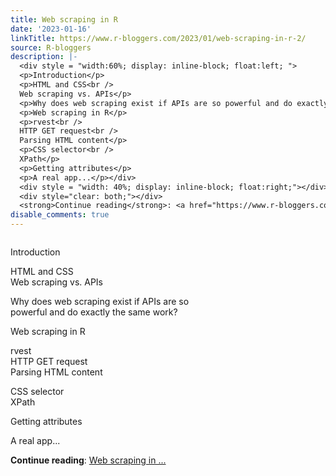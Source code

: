 ```yaml
---
title: Web scraping in R
date: '2023-01-16'
linkTitle: https://www.r-bloggers.com/2023/01/web-scraping-in-r-2/
source: R-bloggers
description: |-
  <div style = "width:60%; display: inline-block; float:left; ">
  <p>Introduction</p>
  <p>HTML and CSS<br />
  Web scraping vs. APIs</p>
  <p>Why does web scraping exist if APIs are so powerful and do exactly the same work?</p>
  <p>Web scraping in R</p>
  <p>rvest<br />
  HTTP GET request<br />
  Parsing HTML content</p>
  <p>CSS selector<br />
  XPath</p>
  <p>Getting attributes</p>
  <p>A real app...</p></div>
  <div style = "width: 40%; display: inline-block; float:right;"></div>
  <div style="clear: both;"></div>
  <strong>Continue reading</strong>: <a href="https://www.r-bloggers.com/2023/01/web-scraping-in-r-2/">Web scraping in ...
disable_comments: true
---
```

<div style = "width:60%; display: inline-block; float:left; ">
<p>Introduction</p>
<p>HTML and CSS<br />
Web scraping vs. APIs</p>
<p>Why does web scraping exist if APIs are so powerful and do exactly the same work?</p>
<p>Web scraping in R</p>
<p>rvest<br />
HTTP GET request<br />
Parsing HTML content</p>
<p>CSS selector<br />
XPath</p>
<p>Getting attributes</p>
<p>A real app...</p></div>
<div style = "width: 40%; display: inline-block; float:right;"></div>
<div style="clear: both;"></div>
<strong>Continue reading</strong>: <a href="https://www.r-bloggers.com/2023/01/web-scraping-in-r-2/">Web scraping in ...